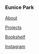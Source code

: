 ### Eunice Park 



[About](https://jyeunicepark.github.io/about)

[Projects](https://jyeunicepark.github.io/project)

[Bookshelf](https://jyeunicepark.github.io/bookshelf)

[Instagram](https://www.instagram/com/alwayscarryabo0k)


